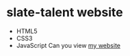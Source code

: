 # slate-talent website
- HTML5
- CSS3
- JavaScript
Can you view [my website](https://srbhvv.github.io/slate-talent/)
